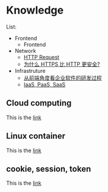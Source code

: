 # Knowledge #
List:  
* Frontend
  * Frontend
* Network
  * [HTTP Request](https://github.com/Marcusxzhang/frontend-repository/blob/master/Knowledge/Wiki/http-request.md)
  * [为什么 HTTPS 比 HTTP 更安全?](https://github.com/Marcusxzhang/frontend-repository/blob/master/Knowledge/Wiki/http-https.md)
* Infrastruture
  * [从前端角度看企业软件的研发过程](https://github.com/Marcusxzhang/frontend-repository/blob/master/Knowledge/Wiki/software-development-procedure.md)
  * [IaaS, PaaS, SaaS](https://github.com/Marcusxzhang/frontend-repository/blob/master/Knowledge/Wiki/ips.md)

## Cloud computing ##
This is the [link](https://github.com/Marcusxzhang/frontend-repository/blob/master/Knowledge/Wiki/cloud-computing.md)

## Linux container ##
This is the [link](https://github.com/Marcusxzhang/frontend-repository/blob/master/Knowledge/Wiki/linux-container.md)

## cookie, session, token ##
This is the [link](https://github.com/Marcusxzhang/frontend-repository/blob/master/Knowledge/Wiki/cookie-session-token.md)

